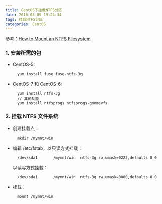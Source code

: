 ```yaml
---
title: CentOS下挂载NTFS分区
date: 2016-05-09 19:24:34
tags: 挂载NTFS分区
categories: CentOS
---
```


参考：[How to Mount an NTFS Filesystem](https://wiki.centos.org/TipsAndTricks/NTFS "访问 CentOS WiKi")

### 1. 安装所需的包

* CentOS-5:

        yum install fuse fuse-ntfs-3g

* CentOS-7 和 CentOS-6:

        yum install ntfs-3g
        // 其他功能
        yum install ntfsprogs ntfsprogs-gnomevfs

### 2. 挂载 NTFS 文件系统

* 创建挂载点：

        mkdir /mymnt/win

* 编辑 /etc/fstab，以只读方式挂载：

        /dev/sda1		/mymnt/win	ntfs-3g	ro,umask=0222,defaults 0 0

	以读写方式挂载：

        /dev/sda1		/mymnt/win	ntfs-3g	rw,umask=0000,defaults 0 0

* 挂载：

        mount /mymnt/win
